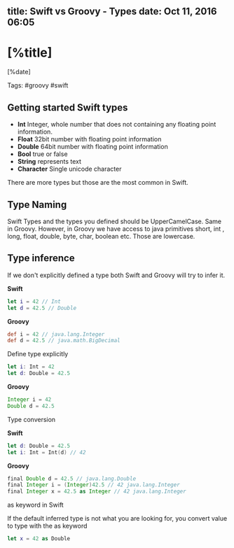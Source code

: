 title: Swift vs Groovy - Types
date: Oct 11, 2016 06:05
---

# [%title]

[%date]

Tags: #groovy #swift

## Getting started Swift types

- **Int** Integer, whole number that does not containing any floating point information.
- **Float** 32bit number with floating point information
- **Double** 64bit number with floating point information
- **Bool** true or false
- **String** represents text
- **Character** Single unicode character

There are more types but those are the most common in Swift.

## Type Naming

Swift Types and the types you defined should be UpperCamelCase. Same in Groovy. However, in Groovy we have access to java primitives short, int , long, float, double, byte, char, boolean etc. Those are lowercase.

## Type inference

If we don't explicitly defined a type both Swift and Groovy will try to infer it.

**Swift**

```swift
let i = 42 // Int
let d = 42.5 // Double
```

**Groovy**

```groovy
def i = 42 // java.lang.Integer
def d = 42.5 // java.math.BigDecimal
````

Define type explicitly

```swift
let i: Int = 42
let d: Double = 42.5
```

**Groovy**

```groovy
Integer i = 42
Double d = 42.5
```

Type conversion

**Swift**

```swift
let d: Double = 42.5
let i: Int = Int(d) // 42
```

**Groovy**

```groovy
final Double d = 42.5 // java.lang.Double
final Integer i = (Integer)42.5 // 42 java.lang.Integer
final Integer x = 42.5 as Integer // 42 java.lang.Integer
```

as keyword in Swift

If the default inferred type is not what you are looking for, you convert value to type with the as keyword

```swift
let x = 42 as Double
```
